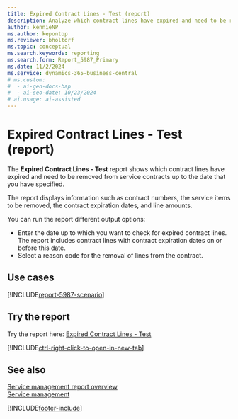 ```yaml
---
title: Expired Contract Lines - Test (report)
description: Analyze which contract lines have expired and need to be removed from service contracts up to the date that you have specified.
author: kennieNP
ms.author: kepontop
ms.reviewer: bholtorf
ms.topic: conceptual
ms.search.keywords: reporting
ms.search.form: Report_5987_Primary
ms.date: 11/2/2024
ms.service: dynamics-365-business-central
# ms.custom:
#  - ai-gen-docs-bap
#  - ai-seo-date: 10/23/2024
# ai.usage: ai-assisted
---
```


# Expired Contract Lines - Test (report)

The **Expired Contract Lines - Test** report shows which contract lines have expired and need to be removed from service contracts up to the date that you have specified.

The report displays information such as contract numbers, the service items to be removed, the contract expiration dates, and line amounts. 

You can run the report different output options:
* Enter the date up to which you want to check for expired contract lines. The report includes contract lines with contract expiration dates on or before this date.
* Select a reason code for the removal of lines from the contract. 


## Use cases

[!INCLUDE[report-5987-scenario](../includes/report-5987-scenario-include.md)]

<!-- 

Prompt

Below is a report in an ERP system. Provide 3-4 use cases for different personas working with project management or finance for projects.

Format like this:    
  
As a <persona>, use the report to    
* use case 1  
* use case 2    

Do not capitalize the persona names. 

Do not start lines with "Use the data to"

## Report name
Expired Contract Lines - Test

## Report description


### What the report does

### Use cases


Please include your data sources and URLs

-->


## Try the report

Try the report here: [Expired Contract Lines - Test](https://businesscentral.dynamics.com?report=5987)

[!INCLUDE[ctrl-right-click-to-open-in-new-tab](../includes/ctrl-right-click-to-open-in-new-tab.md)]


## See also

[Service management report overview](../service-reports.md)   
[Service management](../service-service.md)    

[!INCLUDE[footer-include](../includes/footer-banner.md)]